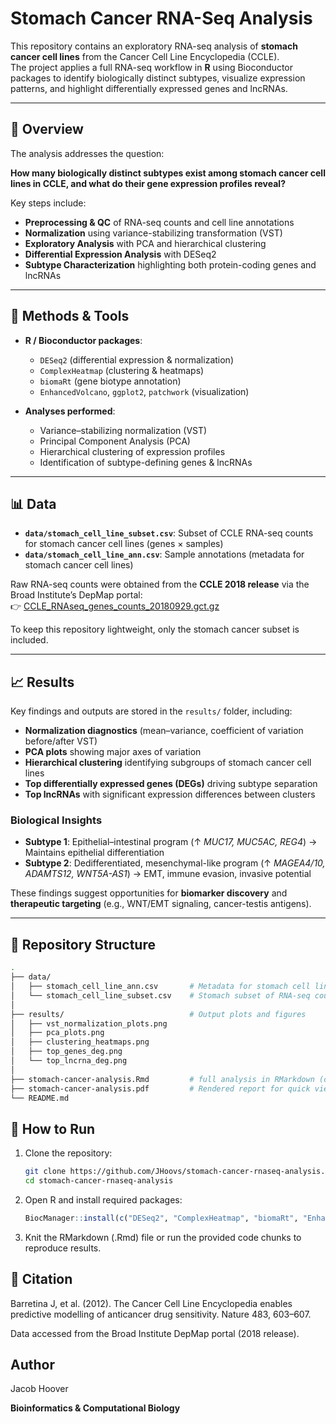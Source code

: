 # Stomach Cancer RNA-Seq Analysis  

This repository contains an exploratory RNA-seq analysis of **stomach cancer cell lines** from the Cancer Cell Line Encyclopedia (CCLE).  
The project applies a full RNA-seq workflow in **R** using Bioconductor packages to identify biologically distinct subtypes, visualize expression patterns, and highlight differentially expressed genes and lncRNAs.  

---

## 📖 Overview  

The analysis addresses the question:  

**How many biologically distinct subtypes exist among stomach cancer cell lines in CCLE, and what do their gene expression profiles reveal?**  

Key steps include:  
- **Preprocessing & QC** of RNA-seq counts and cell line annotations  
- **Normalization** using variance-stabilizing transformation (VST)  
- **Exploratory Analysis** with PCA and hierarchical clustering  
- **Differential Expression Analysis** with DESeq2  
- **Subtype Characterization** highlighting both protein-coding genes and lncRNAs  

---

## 🧰 Methods & Tools  

- **R / Bioconductor packages**:  
  - `DESeq2` (differential expression & normalization)  
  - `ComplexHeatmap` (clustering & heatmaps)  
  - `biomaRt` (gene biotype annotation)  
  - `EnhancedVolcano`, `ggplot2`, `patchwork` (visualization)  

- **Analyses performed**:  
  - Variance–stabilizing normalization (VST)  
  - Principal Component Analysis (PCA)  
  - Hierarchical clustering of expression profiles  
  - Identification of subtype-defining genes & lncRNAs  

---

## 📊 Data  

- **`data/stomach_cell_line_subset.csv`**: Subset of CCLE RNA-seq counts for stomach cancer cell lines (genes × samples)  
- **`data/stomach_cell_line_ann.csv`**: Sample annotations (metadata for stomach cancer cell lines)  

Raw RNA-seq counts were obtained from the **CCLE 2018 release** via the Broad Institute’s DepMap portal:  
👉 [CCLE_RNAseq_genes_counts_20180929.gct.gz](https://depmap.org/portal/download/)  

To keep this repository lightweight, only the stomach cancer subset is included.  

---

## 📈 Results  

Key findings and outputs are stored in the `results/` folder, including:  
- **Normalization diagnostics** (mean–variance, coefficient of variation before/after VST)  
- **PCA plots** showing major axes of variation  
- **Hierarchical clustering** identifying subgroups of stomach cancer cell lines  
- **Top differentially expressed genes (DEGs)** driving subtype separation  
- **Top lncRNAs** with significant expression differences between clusters  

### Biological Insights  
- **Subtype 1**: Epithelial–intestinal program (↑ *MUC17, MUC5AC, REG4*) → Maintains epithelial differentiation  
- **Subtype 2**: Dedifferentiated, mesenchymal-like program (↑ *MAGEA4/10, ADAMTS12, WNT5A-AS1*) → EMT, immune evasion, invasive potential  

These findings suggest opportunities for **biomarker discovery** and **therapeutic targeting** (e.g., WNT/EMT signaling, cancer-testis antigens).  

---

## 📂 Repository Structure  

```bash
.
├── data/
│   ├── stomach_cell_line_ann.csv       # Metadata for stomach cell lines
│   └── stomach_cell_line_subset.csv    # Stomach subset of RNA-seq counts
│
├── results/                            # Output plots and figures
│   ├── vst_normalization_plots.png
│   ├── pca_plots.png
│   ├── clustering_heatmaps.png
│   ├── top_genes_deg.png
│   └── top_lncrna_deg.png
│
├── stomach-cancer-analysis.Rmd         # full analysis in RMarkdown (code - narrative- figures)
├── stomach-cancer-analysis.pdf         # Rendered report for quick viewing
└── README.md
```

## 🚀 How to Run  

1. Clone the repository:  
   ```bash
   git clone https://github.com/JHoovs/stomach-cancer-rnaseq-analysis.git
   cd stomach-cancer-rnaseq-analysis

2. Open R and install required packages:
   ```r install.packages(c("tidyverse", "ggplot2", "patchwork"))
   BiocManager::install(c("DESeq2", "ComplexHeatmap", "biomaRt", "EnhancedVolcano"))

4. Knit the RMarkdown (.Rmd) file or run the provided code chunks to reproduce results.

## 📌 Citation

Barretina J, et al. (2012). The Cancer Cell Line Encyclopedia enables predictive modelling of anticancer drug sensitivity. Nature 483, 603–607.

Data accessed from the Broad Institute DepMap portal (2018 release).

## Author

Jacob Hoover

**Bioinformatics & Computational Biology**

